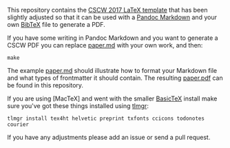 This repository contains the [CSCW 2017 LaTeX template] that has been slightly
adjusted so that it can be used with a [Pandoc Markdown] and your own [BibTeX] 
file to generate a PDF.

If you have some writing in Pandoc Markdown and you want to generate a CSCW
PDF you can replace [paper.md] with your own work, and then:

    make

The example [paper.md] should illustrate how to format your Markdown file and 
what types of frontmatter it should contain. The resulting [paper.pdf] can
be found in this repository.

If you are using [MacTeX] and went with the smaller [BasicTeX] install make 
sure you've got these things installed using [tlmgr]:

    tlmgr install tex4ht helvetic preprint txfonts ccicons todonotes courier

If you have any adjustments please add an issue or send a pull request.

[CSCW 2017 LaTeX template]: https://cscw.acm.org/2017/submit/sigchi-latex-proceedings.tar.gz
[Pandoc Markdown]: http://pandoc.org/README.html#pandocs-markdown
[BibTeX]: https://en.wikipedia.org/wiki/BibTeX
[paper.md]: https://raw.githubusercontent.com/edsu/cscw-pandoc/master/paper.md
[paper.pdf]: https://github.com/edsu/cscw-pandoc/blob/master/paper.pdf
[tlmgr]: https://www.tug.org/texlive/tlmgr.html
[MaxTeX]: https://tug.org/mactex/
[BasicTeX]: http://www.tug.org/mactex/morepackages.html
